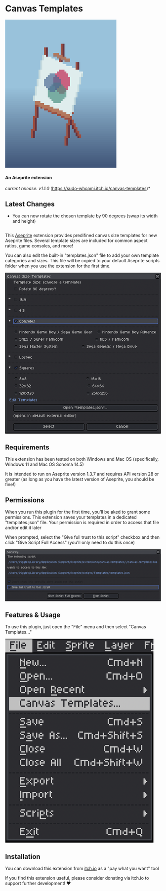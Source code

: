 # Canvas Templates

<img src="./screenshots/Canvas Templates.png" />

#### An Aseprite extension
*current release: v1.1.0*
(https://sudo-whoami.itch.io/canvas-templates)*

## Latest Changes
- You can now rotate the chosen template by 90 degrees (swap its width and height)

##
This [Aseprite](https://aseprite.org) extension provides predifined canvas size templates for new Aseprite files. Several template sizes are included for common aspect ratios, game consoles, and more!

You can also edit the built-in "templates.json" file to add your own template categories and sizes. This file will be copied to your default Aseprite scripts folder when you use the extension for the first time.

<img src="./screenshots/template selection.png"></img>

## Requirements

This extension has been tested on both Windows and Mac OS (specifically, Windows 11 and Mac OS Sonoma 14.5)

It is intended to run on Aseprite version 1.3.7 and requires API version 28 or greater (as long as you have the latest version of Aseprite, you should be fine!)

## Permissions
When you run this plugin for the first time, you'll be aked to grant some permissions. This extension saves your templates in a dedicated "templates.json" file. Your permission is required in order to access that file and/or edit it later

When prompted, select the "Give full trust to this script" checkbox and then click "Give Script Full Access" (you'll only need to do this once)

<img src="./screenshots/security dialog.png"></img>

## Features & Usage
To use this plugin, just open the "File" menu and then select "Canvas Templates..."

<img src="./screenshots/file menu selection.png"></img>

## Installation
You can download this extension from [itch.io](https://sudo-whoami.itch.io/canvas-templates) as a "pay what you want" tool

If you find this extension useful, please consider donating via itch.io to support further development! &hearts;
